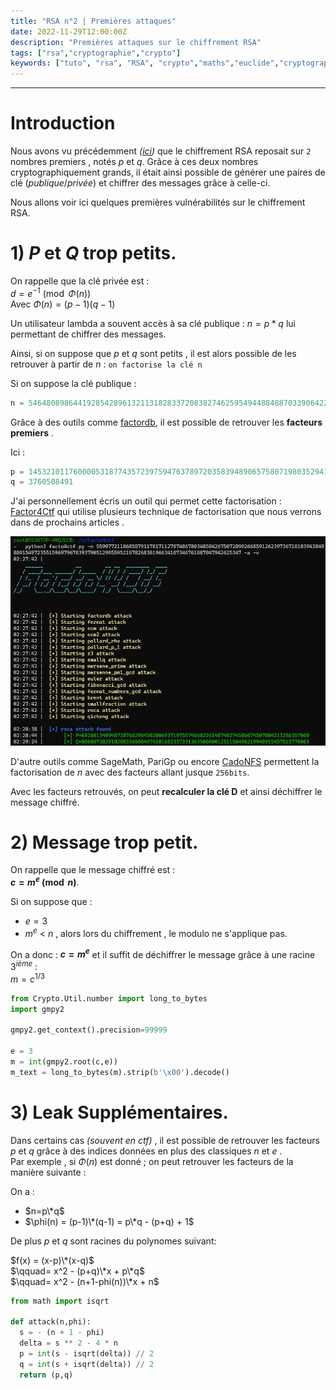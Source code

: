 ```yaml
---
title: "RSA n°2 | Premières attaques"
date: 2022-11-29T12:00:00Z
description: "Premières attaques sur le chiffrement RSA"
tags: ["rsa","cryptographie","crypto"]
keywords: ["tuto", "rsa", "RSA", "crypto","maths","euclide","cryptographie","cryptography","pgcd"]
---
```

[//]: <> (Created By Vozec 29/11/2021)
---

# Introduction
Nous avons vu précédemment *([ici](https://vozec.fr/crypto-rsa/rsa-1-basis/))* que le chiffrement RSA reposait sur ``2`` nombres premiers , notés $p$ et $q$.
Grâce à ces deux nombres cryptographiquement grands, il était ainsi possible de générer une paires de clé $(publique/privée)$ et chiffrer des messages grâce à celle-ci.

Nous allons voir ici quelques premières vulnérabilités sur le chiffrement RSA.


# 1) $P$ et $Q$ trop petits.

On rappelle que la clé privée est :  
$d = e^{-1} \pmod {\Phi(n)}$  
Avec $\Phi(n) = (p-1)(q-1)$

Un utilisateur lambda a souvent accès à sa clé publique : $n = p*q$ lui permettant de chiffrer des messages.  

Ainsi, si on suppose que $p$ et $q$ sont petits , il est alors possible de les retrouver à partir de $n$ : ``on factorise la clé n``

Si on suppose la clé publique :
```python
n = 546480898644192854289613211318283372083827462595494488488703390642299583863737949445782560754114114083715341900177523352513320308835896569559795948842696151215075935167387324762001504175864881745474931498272994380590436716963454423950174614869590249698373859676626313904736490404029457882552069971909822348178035620519
```

Grâce à des outils comme [factordb](http://factordb.com/index.php), il est possible de retrouver les **facteurs premiers** .

Ici :
```python
p = 145321011760000531877435723975947637897203583948906575807198035294184789506898084396795093090540801037567805321617481052647707027564293450643293853645681384319755797399524426379496640305781690028758116557134771373287250667442637194127844508799858005612032497781860829178150761527965250346924976527571899145109
q = 3760508491
```

J'ai personnellement écris un outil qui permet cette factorisation : [Factor4Ctf](https://github.com/Vozec/Facto4CTF) qui utilise plusieurs technique de factorisation que nous verrons dans de prochains articles .

![alt text](https://raw.githubusercontent.com/Vozec/Facto4CTF/main/image/example.png)

D'autre outils comme SageMath, PariGp ou encore [CadoNFS](https://cado-nfs.gitlabpages.inria.fr) permettent la factorisation de $n$ avec des facteurs allant jusque ``256bits``.


Avec les facteurs retrouvés, on peut **recalculer la clé D** et ainsi déchiffrer le message chiffré.

# 2) Message trop petit.

On rappelle que le message chiffré est :  
 **$c = m^e\pmod n$**.

 Si on suppose que :
 - $e =3$
 - $m^e$ < $n$ , alors lors du chiffrement , le modulo ne s'applique pas.

 On a donc :  **$c = m^e$** et il suffit de déchiffrer le message grâce à une racine $3^{ième}$ :  
 $m = c^{1/3}$

```python
from Crypto.Util.number import long_to_bytes
import gmpy2

gmpy2.get_context().precision=99999

e = 3
m = int(gmpy2.root(c,e))
m_text = long_to_bytes(m).strip(b'\x00').decode()
```

# 3) Leak Supplémentaires.

Dans certains cas *(souvent en ctf)* , il est possible de retrouver les facteurs $p$ et $q$ grâce à des indices données en plus des classiques $n$ et $e$ .  
Par exemple , si $\Phi(n)$ est donné ; on peut retrouver les facteurs de la manière suivante :

On a :
- $n=p\*q$
- $\phi(n) = (p-1)\*(q-1) = p\*q - (p+q) + 1$

De plus $p$ et $q$ sont racines du polynomes suivant:  

$f(x) = (x-p)\*(x-q)$  
$\qquad= x^2 - (p+q)\*x + p\*q$  
$\qquad= x^2 - (n+1-phi(n))\*x + n$

```python
from math import isqrt

def attack(n,phi):
  s = - (n + 1 - phi)
  delta = s ** 2 - 4 * n  
  p = int(s - isqrt(delta)) // 2
  q = int(s + isqrt(delta)) // 2
  return (p,q)
```
